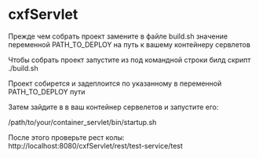 # cxfServlet

Прежде чем собрать проект замените в файле build.sh значение переменной PATH_TO_DEPLOY на путь к вашему контейнеру сервлетов

Чтобы собрать проект запустите из под командной строки билд скрипт ./build.sh

Проект собирется и задеплоится по указанному в переменной PATH_TO_DEPLOY пути

Затем зайдите в в ваш контейнер сервелетов и запустите его:

/path/to/your/container_servlet/bin/startup.sh

После этого проверьте рест колы: http://localhost:8080/cxfServlet/rest/test-service/test
